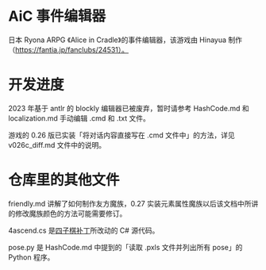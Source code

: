 # AiC 事件编辑器
日本 Ryona ARPG 《Alice in Cradle》的事件编辑器，该游戏由 Hinayua 制作（https://fantia.jp/fanclubs/24531）。

# 开发进度
2023 年基于 antlr 的 blockly 编辑器已被废弃，暂时请参考 HashCode.md 和 localization.md 手动编辑 .cmd 和 .txt 文件。

游戏的 0.26 版已实装「将对话内容直接写在 .cmd 文件中」的方法，详见 v026c_diff.md 文件中的说明。

# 仓库里的其他文件
friendly.md 讲解了如何制作友方魔族，0.27 实装元素属性魔族以后该文档中所讲的修改魔族颜色的方法可能需要修订。

4ascend.cs 是[四子棋补丁](https://www.bilibili.com/video/BV1FT2NYqEJT)所改动的 C# 源代码。

pose.py 是 HashCode.md 中提到的「读取 .pxls 文件并列出所有 pose」的 Python 程序。